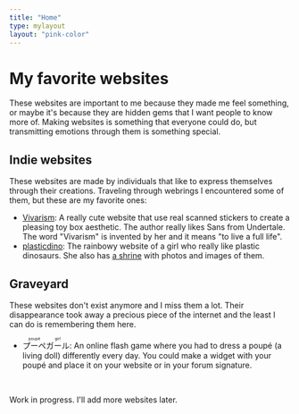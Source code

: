 ```yaml
---
title: "Home"
type: mylayout
layout: "pink-color"
---
```


# My favorite websites
These websites are important to me because they made me feel something, or maybe it's because they are hidden gems that I want people to know more of. Making websites is something that everyone could do, but transmitting emotions through them is something special.

## Indie websites
These websites are made by individuals that like to express themselves through their creations. Traveling through webrings I encountered some of them, but these are my favorite ones:
- [Vivarism](https://vivarism.net/): A really cute website that use real scanned stickers to create a pleasing toy box aesthetic. The author really likes Sans from Undertale. The word "Vivarism" is invented by her and it means "to live a full life".
- [plasticdino](https://plasticdino.neocities.org/): The rainbowy website of a girl who really like plastic dinosaurs. She also has [a shrine](https://plasticdino.neocities.org/dinoparks) with photos and images of them.

## Graveyard
These websites don't exist anymore and I miss them a lot. Their disappearance took away a precious piece of the internet and the least I can do is remembering them here.
- <ruby>プーペ<rt>poupé</rt></ruby><ruby>ガール<rt>girl</rt></ruby>: An online flash game where you had to dress a poupé (a living doll) differently every day. You could make a widget with your poupé and place it on your website or in your forum signature.

&nbsp;

Work in progress. I'll add more websites later.
